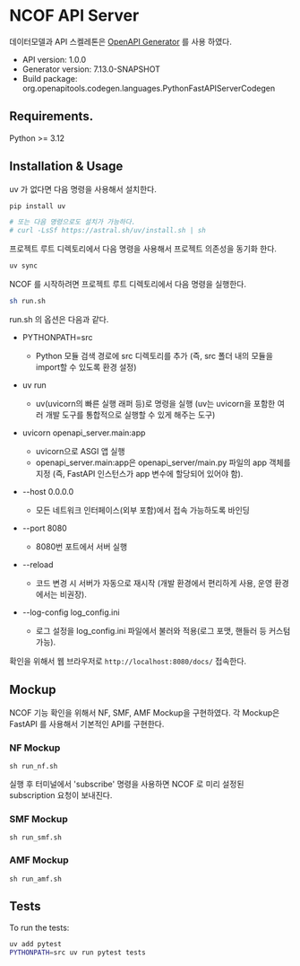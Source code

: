 # NCOF API Server

데이터모델과 API 스켈레톤은 [OpenAPI Generator](https://openapi-generator.tech) 를 사용 하였다.

- API version: 1.0.0
- Generator version: 7.13.0-SNAPSHOT
- Build package: org.openapitools.codegen.languages.PythonFastAPIServerCodegen

## Requirements.

Python >= 3.12

## Installation & Usage

uv 가 없다면 다음 명령을 사용해서 설치한다.

```sh
pip install uv

# 또는 다음 명령으로도 설치가 가능하다.
# curl -LsSf https://astral.sh/uv/install.sh | sh

```

프로젝트 루트 디렉토리에서 다음 명령을 사용해서 프로젝트 의존성을 동기화 한다.

```sh
uv sync
```

NCOF 를 시작하려면 프로젝트 루트 디렉토리에서 다음 명령을 실행한다.

```sh
sh run.sh
```

run.sh 의 옵션은 다음과 같다.

- PYTHONPATH=src

  - Python 모듈 검색 경로에 src 디렉토리를 추가 (즉, src 폴더 내의 모듈을 import할 수 있도록 환경 설정)

- uv run

  - uv(uvicorn의 빠른 실행 래퍼 등)로 명령을 실행 (uv는 uvicorn을 포함한 여러 개발 도구를 통합적으로 실행할 수 있게 해주는 도구)

- uvicorn openapi_server.main:app

  - uvicorn으로 ASGI 앱 실행
  - openapi_server.main:app은 openapi_server/main.py 파일의 app 객체를 지정 (즉, FastAPI 인스턴스가 app 변수에 할당되어 있어야 함).

- --host 0.0.0.0

  - 모든 네트워크 인터페이스(외부 포함)에서 접속 가능하도록 바인딩

- --port 8080

  - 8080번 포트에서 서버 실행

- --reload

  - 코드 변경 시 서버가 자동으로 재시작 (개발 환경에서 편리하게 사용, 운영 환경에서는 비권장).

- --log-config log_config.ini
  - 로그 설정을 log_config.ini 파일에서 불러와 적용(로그 포맷, 핸들러 등 커스텀 가능).

확인을 위해서 웹 브라우저로 `http://localhost:8080/docs/` 접속한다.

## Mockup

NCOF 기능 확인을 위해서 NF, SMF, AMF Mockup을 구현하였다. 각 Mockup은 FastAPI 를 사용해서 기본적인 API를 구현한다.

### NF Mockup

```
sh run_nf.sh
```
실행 후 터미널에서 'subscribe' 명령을 사용하면 NCOF 로 미리 설정된 subscription 요청이 보내진다.

### SMF Mockup

```
sh run_smf.sh
```

### AMF Mockup

```
sh run_amf.sh
```

## Tests

To run the tests:

```bash
uv add pytest
PYTHONPATH=src uv run pytest tests
```
